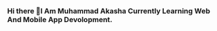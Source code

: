 ### Hi there 👋I Am Muhammad Akasha Currently Learning Web And Mobile App Devolopment.

<!--
**muhammad-akasha/muhammad-akasha** is a ✨ _special_ ✨ repository because its `README.md` (this file) appears on your GitHub profile.

Here are some ideas to get you started:

- 🔭 I’m currently working on ...web development.
- 🌱 I’m currently learning ...html css javascript.
- 👯 I’m looking to collaborate on ...
- 🤔 I’m looking for help with ...
- 💬 Ask me about ... html and css.
- 📫 How to reach me: ...facebook linkdin
- 😄 Pronouns: ...
- ⚡ Fun fact: ...learning coding.
-->
